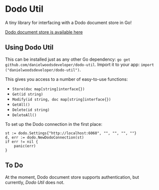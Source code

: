 # Dodo Util
A tiny library for interfacing with a Dodo document store in Go!

[Dodo document store is available here](https://github.com/danielwoodsdeveloper/dodo)

## Using Dodo Util
This can be installed just as any other Go dependency: ```go get github.com/danielwoodsdeveloper/dodo-util```. Import it to your app: ```import ("danielwoodsdeveloper/dodo-util")```.

This gives you access to a number of easy-to-use functions:
- ```Store(doc map[string]interface{})```
- ```Get(id string)```
- ```Modify(id string, doc map[string]interface{})```
- ```GetAll()```
- ```Delete(id string)```
- ```DeleteAll()```

To set up the Dodo connection in the first place:

```
st := dodo.Settings{"http://localhost:6060", "", "", "", ""}
d, err := dodo.NewDodoConnection(st)
if err != nil {
    panic(err)
}
```

## To Do
At the moment, Dodo document store supports authentication, but currently, *Dodo Util* does not.
